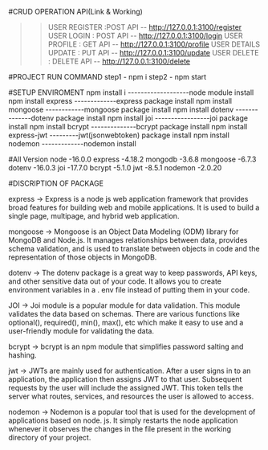 #CRUD OPERATION API(Link & Working)
  >>USER REGISTER :POST API -- http://127.0.0.1:3100/register 
  >>USER LOGIN : POST API -- http://127.0.0.1:3100/login
  >>USER PROFILE : GET API -- http://127.0.0.1:3100/profile
  >>USER DETAILS UPDATE : PUT API -- http://127.0.0.1:3100/update 
  >>USER DELETE : DELETE API --  http://127.0.0.1:3100/delete
 
    
#PROJECT RUN COMMAND
step1 - npm i
step2 - npm start

#SETUP ENVIROMENT
npm install i -------------------node module install
npm install express -------------express package install
npm install mongoose ------------mongoose package install
npm install dotenv --------------dotenv package install
npm install joi -----------------joi package install
npm install bcrypt --------------bcrypt package install
npm install express-jwt ---------jwt(jsonwebtoken) package install
npm install nodemon -------------nodemon install

#All Version 
node     -16.0.0
express  -4.18.2
mongodb  -3.6.8
mongoose -6.7.3
dotenv   -16.0.3
joi      -17.7.0
bcrypt   -5.1.0
jwt      -8.5.1
nodemon  -2.0.20

#DISCRIPTION OF PACKAGE

express -> Express is a node js web application framework that provides broad features for building web and mobile applications. It is used to build a single page, multipage, and hybrid web application.

mongoose -> Mongoose is an Object Data Modeling (ODM) library for MongoDB and Node.js. It manages relationships between data, provides schema validation, and is used to translate between objects in code and the representation of those objects in MongoDB.

dotenv -> The dotenv package is a great way to keep passwords, API keys, and other sensitive data out of your code. It allows you to create environment variables in a . env file instead of putting them in your code.

JOI -> Joi module is a popular module for data validation. This module validates the data based on schemas. There are various functions like optional(), required(), min(), max(), etc which make it easy to use and a user-friendly module for validating the data.

bcrypt -> bcrypt is an npm module that simplifies password salting and hashing.

jwt -> JWTs are mainly used for authentication. After a user signs in to an application, the application then assigns JWT to that user. Subsequent requests by the user will include the assigned JWT. This token tells the server what routes, services, and resources the user is allowed to access.

nodemon -> Nodemon is a popular tool that is used for the development of applications based on node. js. It simply restarts the node application whenever it observes the changes in the file present in the working directory of your project.